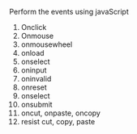 Perform the events using javaScript

1. Onclick
2. Onmouse
3. onmousewheel
4. onload
5. onselect
6. oninput
7. oninvalid
8. onreset
9. onselect
10. onsubmit
11. oncut, onpaste, oncopy
12. resist cut, copy, paste